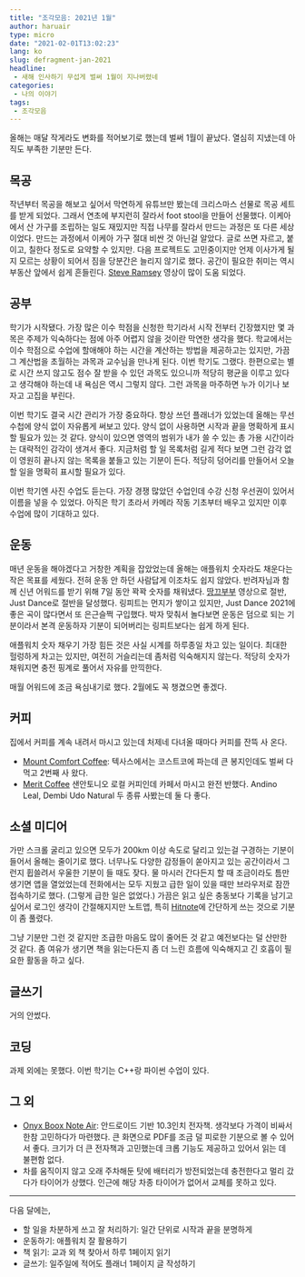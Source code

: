 ```yaml
---
title: "조각모음: 2021년 1월"
author: haruair
type: micro
date: "2021-02-01T13:02:23"
lang: ko
slug: defragment-jan-2021
headline:
 - 새해 인사하기 무섭게 벌써 1월이 지나버렸네
categories:
 - 나의 이야기
tags:
 - 조각모음
---
```


올해는 매달 작게라도 변화를 적어보기로 했는데 벌써 1월이 끝났다. 열심히 지냈는데 아직도 부족한 기분만 든다.

## 목공

작년부터 목공을 해보고 싶어서 막연하게 유튜브만 봤는데 크리스마스 선물로 목공 세트를 받게 되었다. 그래서 연초에 부지런히 잘라서 foot stool을 만들어 선물했다. 이케아에서 산 가구를 조립하는 일도 재밌지만 직접 나무를 잘라서 만드는 과정은 또 다른 세상이었다. 만드는 과정에서 이케아 가구 절대 비싼 것 아닌걸 알았다. 글로 쓰면 자르고, 붙이고, 칠한다 정도로 요약할 수 있지만. 다음 프로젝트도 고민중이지만 언제 이사가게 될 지 모르는 상황이 되어서 짐을 당분간은 늘리지 않기로 했다. 공간이 필요한 취미는 역시 부동산 앞에서 쉽게 흔들린다. [Steve Ramsey](https://www.youtube.com/channel/UCBB7sYb14uBtk8UqSQYc9-w) 영상이 많이 도움 되었다.

## 공부

학기가 시작됐다. 가장 많은 이수 학점을 신청한 학기라서 시작 전부터 긴장했지만 몇 과목은 주제가 익숙하다는 점에 아주 어렵지 않을 것이란 막연한 생각을 했다. 학교에서는 이수 학점으로 수업에 할애해야 하는 시간을 계산하는 방법을 제공하고는 있지만, 가끔 그 계산법을 초월하는 과목과 교수님을 만나게 된다. 이번 학기도 그랬다. 한편으로는 별로 시간 쓰지 않고도 점수 잘 받을 수 있던 과목도 있으니까 적당히 평균을 이루고 있다고 생각해야 하는데 내 욕심은 역시 그렇지 않다. 그런 과목을 마주하면 누가 이기나 보자고 고집을 부린다.

이번 학기도 결국 시간 관리가 가장 중요하다. 항상 쓰던 플래너가 있었는데 올해는 무선 수첩에 양식 없이 자유롭게 써보고 있다. 양식 없이 사용하면 시작과 끝을 명확하게 표시할 필요가 있는 것 같다. 양식이 있으면 영역의 범위가 내가 쓸 수 있는 총 가용 시간이라는 대략적인 감각이 생겨서 좋다. 지금처럼 할 일 목록처럼 길게 적다 보면 그런 감각 없이 영원히 끝나지 않는 목록을 붙들고 있는 기분이 든다. 적당히 덩어리를 만들어서 오늘 할 일을 명확히 표시할 필요가 있다.

이번 학기엔 사진 수업도 듣는다. 가장 경쟁 많았던 수업인데 수강 신청 우선권이 있어서 이름을 넣을 수 있었다. 아직은 학기 초라서 카메라 작동 기초부터 배우고 있지만 이후 수업에 많이 기대하고 있다.

## 운동

매년 운동을 해야겠다고 거창한 계획을 잡았었는데 올해는 애플워치 숫자라도 채운다는 작은 목표를 세웠다. 전혀 운동 안 하던 사람답게 이조차도 쉽지 않았다. 반려자님과 함께 신년 어워드를 받기 위해 7일 동안 꽉꽉 숫자를 채워냈다. [땅끄부부](https://www.youtube.com/c/thankyoububu) 영상으로 절반, Just Dance로 절반을 달성했다. 링피트는 먼지가 쌓이고 있지만, Just Dance 2021에 좋은 곡이 많다면서 또 은근슬쩍 구입했다. 박자 맞춰서 놀다보면 운동은 덤으로 되는 기분이라서 본격 운동하자 기분이 되어버리는 링피트보다는 쉽게 하게 된다.

애플워치 숫자 채우기 가장 힘든 것은 사실 시계를 하루종일 차고 있는 일이다. 최대한 헐렁하게 차고는 있지만, 여전히 거슬리는데 좀처럼 익숙해지지 않는다. 적당히 숫자가 채워지면 충전 핑계로 풀어서 자유를 만끽한다.

매월 어워드에 조금 욕심내기로 했다. 2월에도 꼭 챙겼으면 좋겠다.

## 커피

집에서 커피를 계속 내려서 마시고 있는데 처제네 다녀올 때마다 커피를 잔뜩 사 온다.

- [Mount Comfort Coffee](https://www.amazon.com/Mount-Comfort-Coffee-Organic-Whole/dp/B07171HMF5?hvadid=312177180677&hvpos=&hvnetw=g&hvrand=2761751353536126667&hvpone=&hvptwo=&hvqmt=&hvdev=c&hvdvcmdl=&hvlocint=&hvlocphy=9031490&hvtargid=pla-566979528373&psc=1&adgrpid=61925956757&hvpone=&hvptwo=&hvadid=312177180677&hvpos=&hvnetw=g&hvrand=2761751353536126667&hvqmt=&hvdev=c&hvdvcmdl=&hvlocint=&hvlocphy=9031490&hvtargid=pla-566979528373&linkCode=ll1&tag=assocres-20&linkId=47640ca4ce30fb06cb7c77d1fbb4a7e6&language=en_US&ref_=as_li_ss_tl): 텍사스에서는 코스트코에 파는데 큰 봉지인데도 벌써 다 먹고 2번째 사 왔다.
- [Merit Coffee](https://meritcoffee.com/collections/coffee) 샌안토니오 로컬 커피인데 카페서 마시고 완전 반했다. Andino Leal, Dembi Udo Natural 두 종류 사봤는데 둘 다 좋다.

## 소셜 미디어

가만 스크롤 굴리고 있으면 모두가 200km 이상 속도로 달리고 있는걸 구경하는 기분이 들어서 올해는 줄이기로 했다.  너무나도 다양한 감정들이 쏟아지고 있는 공간이라서 그런지 휩쓸려서 우울한 기분이 들 때도 잦다. 물 마시러 간다든지 할 때 조금이라도 틈만 생기면 앱을 열었었는데 전화에서는 모두 지웠고 급한 일이 있을 때만 브라우저로 잠깐 접속하기로 했다. (그렇게 급한 일은 없었다.) 가끔은 읽고 싶은 충동보다 기록을 남기고 싶어서 로그인 생각이 간절해지지만 노트앱, 특히 [Hitnote](https://apps.apple.com/us/app/hitnote/id1412533601)에 간단하게 쓰는 것으로 기분이 좀 풀렸다.

그냥 기분만 그런 것 같지만 조급한 마음도 많이 줄어든 것 같고 예전보다는 덜 산만한 것 같다. 좀 여유가 생기면 책을 읽는다든지 좀 더 느린 흐름에 익숙해지고 긴 호흡이 필요한 활동을 하고 싶다.

## 글쓰기

거의 안썼다.

## 코딩

과제 외에는 못했다. 이번 학기는 C++랑 파이썬 수업이 있다.

## 그 외

- [Onyx Boox Note Air](https://www.amazon.com/BOOX-Android-G-Sensor-Digital-Notepad/dp/B08H83GCBT?dchild=1&keywords=Onyx+Boox+Note+Air&qid=1612196480&sr=8-1&linkCode=ll1&tag=assocres-20&linkId=5f8153d4fc8f14d6ffdf8c5d97d20dcf&language=en_US&ref_=as_li_ss_tl): 안드로이드 기반 10.3인치 전자책. 생각보다 가격이 비싸서 한참 고민하다가 마련했다. 큰 화면으로 PDF를 조금 덜 피로한 기분으로 볼 수 있어서 좋다. 크기가 더 큰 전자책과 고민했는데 크롭 기능도 제공하고 있어서 읽는 데 불편함 없다.
- 차를 움직이지 않고 오래 주차해둔 탓에 배터리가 방전되었는데 충전한다고 멀리 갔다가 타이어가 상했다. 인근에 해당 차종 타이어가 없어서 교체를 못하고 있다.

----

다음 달에는,

- 할 일을 차분하게 쓰고 잘 처리하기: 일간 단위로 시작과 끝을 분명하게
- 운동하기: 애플워치 잘 활용하기
- 책 읽기: 교과 외 책 찾아서 하루 1페이지 읽기
- 글쓰기: 일주일에 적어도 플래너 1페이지 글 작성하기
